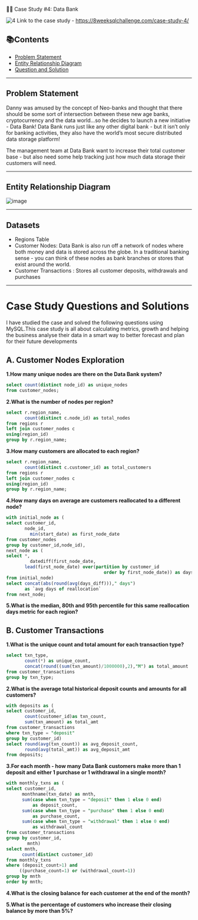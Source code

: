 🏦💵 Case Study #4: Data Bank

![4](https://github.com/puliraghavi/8-week-SQL-Challenge/assets/119037510/1c9871ae-21a7-400e-a7a8-6800b699c05c)
Link to the case study - https://8weeksqlchallenge.com/case-study-4/

## 📚Contents
- [Problem Statement](#problem-statement)
- [Entity Relationship Diagram](#entity-relationship-diagram)
- [Question and Solution](#question-and-solution)

***
## Problem Statement
Danny was amused by the concept of Neo-banks and thought that there should be some sort of intersection between these new age banks, cryptocurrency and the data world…so he decides to launch a new initiative - Data Bank!
Data Bank runs just like any other digital bank - but it isn’t only for banking activities, they also have the world’s most secure distributed data storage platform!

The management team at Data Bank want to increase their total customer base - but also need some help tracking just how much data storage their customers will need.

***

 ## Entity Relationship Diagram
 ![image](https://github.com/puliraghavi/8-week-SQL-Challenge/assets/119037510/68feb05e-b1bb-4b6e-b2b8-94e95557c241)

 ***

## Datasets
- Regions Table
- Customer Nodes: Data Bank is also run off a network of nodes where both money and data is stored across the globe. In a traditional banking sense - you can think of these nodes as bank branches or stores that exist around the world.
- Customer Transactions : Stores all customer deposits, withdrawals and purchases

***

# Case Study Questions and Solutions
I have studied the case and solved the following questions using MySQL.This case study is all about calculating metrics, growth and helping the business analyse their data in a smart way to better forecast and plan for their future developments

## A. Customer Nodes Exploration
**1.How many unique nodes are there on the Data Bank system?**
````sql
select count(distinct node_id) as unique_nodes
from customer_nodes;
````

**2.What is the number of nodes per region?**
````sql
select r.region_name,
       count(distinct c.node_id) as total_nodes
from regions r 
left join customer_nodes c
using(region_id)
group by r.region_name;
````

**3.How many customers are allocated to each region?**
````sql
select r.region_name,
       count(distinct c.customer_id) as total_customers
from regions r 
left join customer_nodes c
using(region_id)
group by r.region_name;
````

**4.How many days on average are customers reallocated to a 
different node?**
````sql
with initial_node as (
select customer_id, 
       node_id, 
	     min(start_date) as first_node_date
from customer_nodes
group by customer_id,node_id),
next_node as (
select *, 
	     datediff(first_node_date, 
       lead(first_node_date) over(partition by customer_id
				                     order by first_node_date)) as days_diff
from initial_node)
select concat(abs(round(avg(days_diff)))," days") 
       as `avg days of reallocation`
from next_node;
````

**5.What is the median, 80th and 95th percentile for this same 
reallocation days metric for each region?**

## B. Customer Transactions

**1.What is the unique count and total amount for each transaction type?**
````sql
select txn_type, 
       count(*) as unique_count, 
       concat(round((sum(txn_amount)/1000000),2),"M") as total_amount
from customer_transactions
group by txn_type;
````

**2.What is the average total historical deposit counts and 
amounts for all customers?**
````sql
with deposits as (
select customer_id,
       count(customer_id)as txn_count,
       sum(txn_amount) as total_amt
from customer_transactions
where txn_type = "deposit"
group by customer_id)
select round(avg(txn_count)) as avg_deposit_count,
	   round(avg(total_amt)) as avg_deposit_amt
from deposits;
````

**3.For each month - how many Data Bank customers make more than 1
 deposit and either 1 purchase or 1 withdrawal in a single month?**
 ````sql
with monthly_txns as (
select customer_id,
       monthname(txn_date) as mnth,
       sum(case when txn_type = "deposit" then 1 else 0 end)
           as deposit_count,
       sum(case when txn_type = "purchase" then 1 else 0 end)
           as purchase_count,
       sum(case when txn_type = "withdrawal" then 1 else 0 end)
           as withdrawal_count
from customer_transactions
group by customer_id,
         mnth)
select mnth,
       count(distinct customer_id)
from monthly_txns
where (deposit_count>1) and 
      ((purchase_count=1) or (withdrawal_count=1))
group by mnth
order by mnth;
````

**4.What is the closing balance for each customer at the end of 
the month?**

**5.What is the percentage of customers who increase their closing
 balance by more than 5%?**




